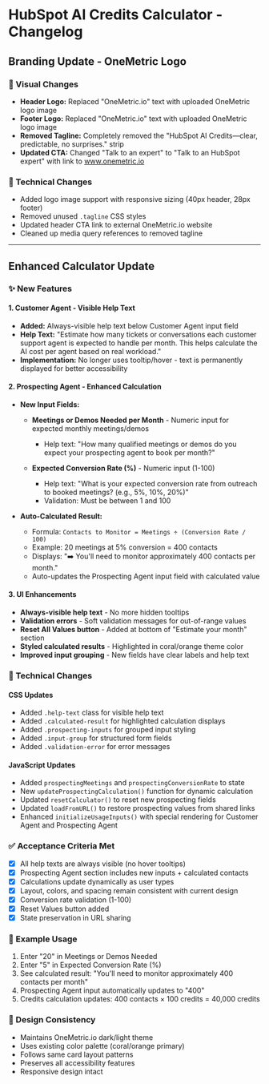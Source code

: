 # HubSpot AI Credits Calculator - Changelog

## Branding Update - OneMetric Logo

### 🎨 Visual Changes
- **Header Logo:** Replaced "OneMetric.io" text with uploaded OneMetric logo image
- **Footer Logo:** Replaced "OneMetric.io" text with uploaded OneMetric logo image
- **Removed Tagline:** Completely removed the "HubSpot AI Credits—clear, predictable, no surprises." strip
- **Updated CTA:** Changed "Talk to an expert" to "Talk to an HubSpot expert" with link to www.onemetric.io

### 🔧 Technical Changes
- Added logo image support with responsive sizing (40px header, 28px footer)
- Removed unused `.tagline` CSS styles
- Updated header CTA link to external OneMetric.io website
- Cleaned up media query references to removed tagline

---

## Enhanced Calculator Update

### ✨ New Features

#### 1. Customer Agent - Visible Help Text
- **Added:** Always-visible help text below Customer Agent input field
- **Help Text:** "Estimate how many tickets or conversations each customer support agent is expected to handle per month. This helps calculate the AI cost per agent based on real workload."
- **Implementation:** No longer uses tooltip/hover - text is permanently displayed for better accessibility

#### 2. Prospecting Agent - Enhanced Calculation
- **New Input Fields:**
  - **Meetings or Demos Needed per Month** - Numeric input for expected monthly meetings/demos
    - Help text: "How many qualified meetings or demos do you expect your prospecting agent to book per month?"
  
  - **Expected Conversion Rate (%)** - Numeric input (1-100)
    - Help text: "What is your expected conversion rate from outreach to booked meetings? (e.g., 5%, 10%, 20%)"
    - Validation: Must be between 1 and 100

- **Auto-Calculated Result:**
  - Formula: `Contacts to Monitor = Meetings ÷ (Conversion Rate / 100)`
  - Example: 20 meetings at 5% conversion = 400 contacts
  - Displays: "➡️ You'll need to monitor approximately 400 contacts per month."
  - Auto-updates the Prospecting Agent input field with calculated value

#### 3. UI Enhancements
- **Always-visible help text** - No more hidden tooltips
- **Validation errors** - Soft validation messages for out-of-range values
- **Reset All Values button** - Added at bottom of "Estimate your month" section
- **Styled calculated results** - Highlighted in coral/orange theme color
- **Improved input grouping** - New fields have clear labels and help text

### 🔧 Technical Changes

#### CSS Updates
- Added `.help-text` class for visible help text
- Added `.calculated-result` for highlighted calculation displays
- Added `.prospecting-inputs` for grouped input styling
- Added `.input-group` for structured form fields
- Added `.validation-error` for error messages

#### JavaScript Updates
- Added `prospectingMeetings` and `prospectingConversionRate` to state
- New `updateProspectingCalculation()` function for dynamic calculation
- Updated `resetCalculator()` to reset new prospecting fields
- Updated `loadFromURL()` to restore prospecting values from shared links
- Enhanced `initializeUsageInputs()` with special rendering for Customer Agent and Prospecting Agent

### ✅ Acceptance Criteria Met
- [x] All help texts are always visible (no hover tooltips)
- [x] Prospecting Agent section includes new inputs + calculated contacts
- [x] Calculations update dynamically as user types
- [x] Layout, colors, and spacing remain consistent with current design
- [x] Conversion rate validation (1-100)
- [x] Reset Values button added
- [x] State preservation in URL sharing

### 🧪 Example Usage
1. Enter "20" in Meetings or Demos Needed
2. Enter "5" in Expected Conversion Rate (%)
3. See calculated result: "You'll need to monitor approximately 400 contacts per month"
4. Prospecting Agent input automatically updates to "400"
5. Credits calculation updates: 400 contacts × 100 credits = 40,000 credits

### 🎨 Design Consistency
- Maintains OneMetric.io dark/light theme
- Uses existing color palette (coral/orange primary)
- Follows same card layout patterns
- Preserves all accessibility features
- Responsive design intact
